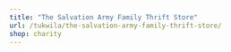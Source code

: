 ```yaml
---
title: "The Salvation Army Family Thrift Store"
url: /tukwila/the-salvation-army-family-thrift-store/
shop: charity
---
```

